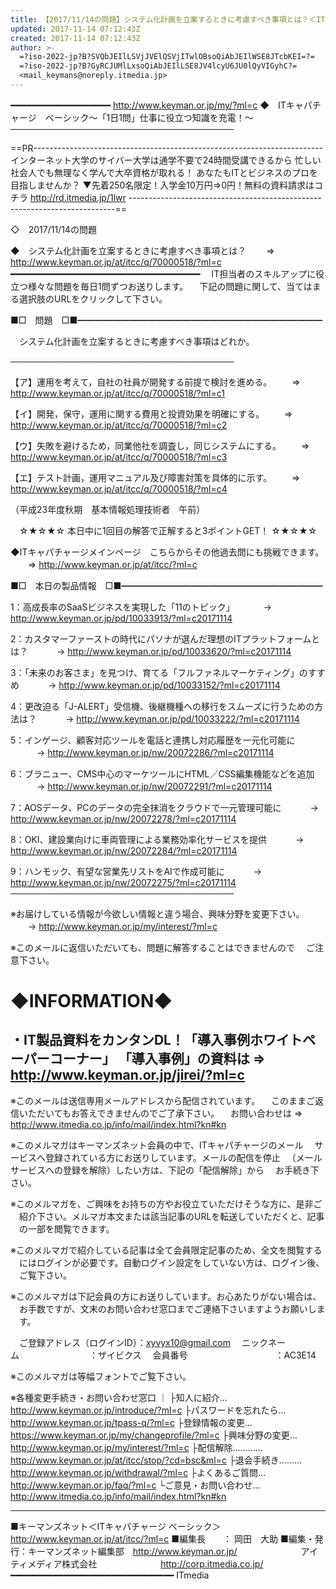 ```yaml
---
title: 【2017/11/14の問題】システム化計画を立案するときに考慮すべき事項とは？＜ITキャパチャージ ベーシック＞
updated: 2017-11-14 07:12:43Z
created: 2017-11-14 07:12:43Z
author: >-
  =?iso-2022-jp?B?SVQbJEIlLSVjJVElQSVjITwlOBsoQiAbJEIlWSE8JTcbKEI=?=
  =?iso-2022-jp?B?GyRCJUMlLxsoQiAbJEIlLSE8JV4lcyU6JU0lQyVIGyhC?=
  <mail_keymans@noreply.itmedia.jp>
---
```


━━━━━━━━━━━━━━━━━━━ http://www.keyman.or.jp/my/?ml=c
◆　ITキャパチャージ　ベーシック〜「1日1問」仕事に役立つ知識を充電！〜
────────────────────────────────────

==PR------------------------------------------------------------------------
インターネット大学のサイバー大学は通学不要で24時間受講できるから
忙しい社会人でも無理なく学んで大卒資格が取れる！
あなたもITとビジネスのプロを目指しませんか？
▼先着250名限定！入学金10万円⇒0円！無料の資料請求はコチラ
 http://rd.itmedia.jp/1lwr
--------------------------------------------------------------------------==

◇　2017/11/14の問題

◆　システム化計画を立案するときに考慮すべき事項とは？
　　⇒ http://www.keyman.or.jp/at/itcc/q/70000518/?ml=c
━━━━━━━━━━━━━━━━━━━━━━━━━━━━━━━━━━━━
　IT担当者のスキルアップに役立つ様々な問題を毎日1問ずつお送りします。
　下記の問題に関して、当てはまる選択肢のURLをクリックして下さい。

■□　問題　□■━━━━━━━━━━━━━━━━━━━━━━━━━━━━

　システム化計画を立案するときに考慮すべき事項はどれか。

────────────────────────────────────

【ア】運用を考えて，自社の社員が開発する前提で検討を進める。
　　⇒ http://www.keyman.or.jp/at/itcc/q/70000518/?ml=c1

【イ】開発，保守，運用に関する費用と投資効果を明確にする。
　　⇒ http://www.keyman.or.jp/at/itcc/q/70000518/?ml=c2

【ウ】失敗を避けるため，同業他社を調査し，同じシステムにする。
　　⇒ http://www.keyman.or.jp/at/itcc/q/70000518/?ml=c3

【エ】テスト計画，運用マニュアル及び障害対策を具体的に示す。
　　⇒ http://www.keyman.or.jp/at/itcc/q/70000518/?ml=c4

（平成23年度秋期　基本情報処理技術者　午前）

　☆★☆★☆ 本日中に1回目の解答で正解すると3ポイントGET！ ☆★☆★☆

◆ITキャパチャージメインページ　こちらからその他過去問にも挑戦できます。
　　⇒ http://www.keyman.or.jp/at/itcc/?ml=c

■□　本日の製品情報　□■━━━━━━━━━━━━━━━━━━━━━━━

1：高成長率のSaaSビジネスを実現した「11のトピック」
　　　→ http://www.keyman.or.jp/pd/10033913/?ml=c20171114

2：カスタマーファーストの時代にパソナが選んだ理想のITプラットフォームとは？
　　　→ http://www.keyman.or.jp/pd/10033620/?ml=c20171114

3：「未来のお客さま」を見つけ、育てる「フルファネルマーケティング」のすすめ
　　　→ http://www.keyman.or.jp/pd/10033152/?ml=c20171114

4：更改迫る「J-ALERT」受信機、後継機種への移行をスムーズに行うための方法は？
　　　→ http://www.keyman.or.jp/pd/10033222/?ml=c20171114

5：インゲージ、顧客対応ツールを電話と連携し対応履歴を一元化可能に
　　　→ http://www.keyman.or.jp/nw/20072286/?ml=c20171114

6：ブラニュー、CMS中心のマーケツールにHTML／CSS編集機能などを追加
　　　→ http://www.keyman.or.jp/nw/20072291/?ml=c20171114

7：AOSデータ、PCのデータの完全抹消をクラウドで一元管理可能に
　　　→ http://www.keyman.or.jp/nw/20072278/?ml=c20171114

8：OKI、建設業向けに車両管理による業務効率化サービスを提供
　　　→ http://www.keyman.or.jp/nw/20072284/?ml=c20171114

9：ハンモック、有望な営業先リストをAIで作成可能に
　　　→ http://www.keyman.or.jp/nw/20072275/?ml=c20171114
────────────────────────────────────

※お届けしている情報が今欲しい情報と違う場合、興味分野を変更下さい。
　　→ http://www.keyman.or.jp/my/interest/?ml=c

※このメールに返信いただいても、問題に解答することはできませんので
　ご注意下さい。

◆INFORMATION◆
========================================================================
・IT製品資料をカンタンDL！「導入事例ホワイトペーパーコーナー」
「導入事例」の資料は ⇒ http://www.keyman.or.jp/jirei/?ml=c
------------------------------------------------------------------------
※このメールは送信専用メールアドレスから配信されています。
　このままご返信いただいてもお答えできませんのでご了承下さい。
　お問い合わせは ⇒ http://www.itmedia.co.jp/info/mail/index.html?kn#kn

※このメルマガはキーマンズネット会員の中で、ITキャパチャージのメール
　サービスへ登録されている方にお送りしています。メールの配信を停止
　（メールサービスへの登録を解除）したい方は、下記の「配信解除」から
　お手続き下さい。

※このメルマガを、ご興味をお持ちの方やお役立ていただけそうな方に、是非ご
　紹介下さい。メルマガ本文または該当記事のURLを転送していただくと、記事
　の一部を閲覧できます。

※このメルマガで紹介している記事は全て会員限定記事のため、全文を閲覧する
　にはログインが必要です。自動ログイン設定をしていない方は、ログイン後、
　ご覧下さい。

※このメルマガは下記会員の方にお送りしています。お心あたりがない場合は、
　お手数ですが、文末のお問い合わせ窓口までご連絡下さいますようお願いしま
　す。

　ご登録アドレス（ログインID）：[xyvyx10@gmail.com](mailto:xyvyx10@gmail.com)
　ニックネーム　　　　　　　　：ザイビクス
　会員番号　　　　　　　　　　：AC3E14

※このメルマガは等幅フォントでご覧下さい。

※各種変更手続き・お問い合わせ窓口
｜
├知人に紹介… http://www.keyman.or.jp/introduce/?ml=c
├パスワードを忘れたら… http://www.keyman.or.jp/tpass-q/?ml=c
├登録情報の変更… https://www.keyman.or.jp/my/changeprofile/?ml=c
├興味分野の変更… http://www.keyman.or.jp/my/interest/?ml=c
├配信解除………… http://www.keyman.or.jp/at/itcc/stop/?cd=bsc&ml=c
├退会手続き……… http://www.keyman.or.jp/withdrawal/?ml=c
├よくあるご質問… http://www.keyman.or.jp/faq/?ml=c
└ご意見・お問い合わせ… http://www.itmedia.co.jp/info/mail/index.html?kn#kn

------------------------------------------------------------------------
■キーマンズネット＜ITキャパチャージ ベーシック＞
 http://www.keyman.or.jp/at/itcc/?ml=c
■編集長　　： 岡田　大助
■編集・発行：キーマンズネット編集部　http://www.keyman.or.jp/
　　　　　　　アイティメディア株式会社
　　　　　　　http://corp.itmedia.co.jp/
━━━━━━━━━━━━━━━━━━━━━━━━━━━━━━━ ITmedia